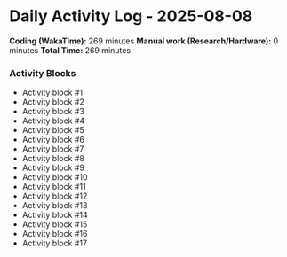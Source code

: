 # Daily Activity Log - 2025-08-08

**Coding (WakaTime):** 269 minutes
**Manual work (Research/Hardware):** 0 minutes
**Total Time:** 269 minutes

### Activity Blocks
- Activity block #1
- Activity block #2
- Activity block #3
- Activity block #4
- Activity block #5
- Activity block #6
- Activity block #7
- Activity block #8
- Activity block #9
- Activity block #10
- Activity block #11
- Activity block #12
- Activity block #13
- Activity block #14
- Activity block #15
- Activity block #16
- Activity block #17

